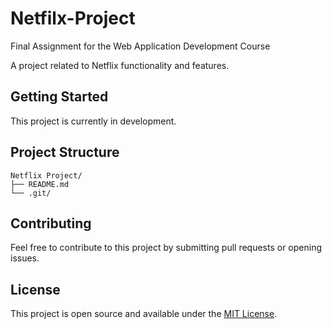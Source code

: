 # Netfilx-Project
Final Assignment for the Web Application Development Course

A project related to Netflix functionality and features.

## Getting Started

This project is currently in development.

## Project Structure

```
Netflix Project/
├── README.md
└── .git/
```

## Contributing

Feel free to contribute to this project by submitting pull requests or opening issues.

## License

This project is open source and available under the [MIT License](LICENSE).
